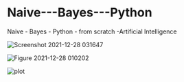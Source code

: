 # Naive---Bayes---Python
Naive - Bayes - Python - from scratch -Artificial Intelligence 

![Screenshot 2021-12-28 031647](https://user-images.githubusercontent.com/31464305/147585933-71c6d67f-875d-4f96-a2f9-d6ed79613aa6.png)


![Figure 2021-12-28 010202](https://user-images.githubusercontent.com/31464305/147585913-3cc9b79d-4570-4772-ab53-558a4daef4aa.png)

![plot](https://user-images.githubusercontent.com/31464305/147585947-1ceba966-dbbc-48ce-95b5-43315b8be88c.png)
